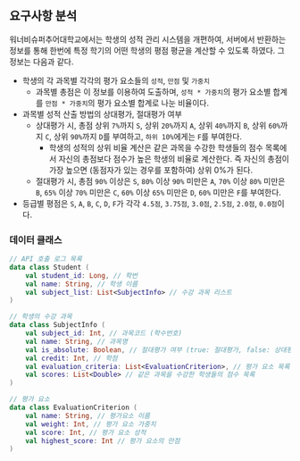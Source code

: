 ## 요구사항 분석
워너비슈퍼추어대학교에서는 학생의 성적 관리 시스템을 개편하여, 서버에서 반환하는 정보를 통해 한번에 특정 학기의 어떤 학생의 평점 평균을 계산할 수 있도록 하였다. 그 정보는 다음과 같다.
* 학생의 각 과목별 각각의 평가 요소들의 ```성적```, ```만점``` 및 ```가중치```
  * 과목별 총점은 이 정보를 이용하여 도출하며, ```성적 * 가중치```의 평가 요소별 합계를 ```만점 * 가중치```의 평가 요소별 합계로 나눈 비율이다.
* 과목별 성적 산출 방법의 상대평가, 절대평가 여부
  * 상대평가 시, 총점 상위 ```7%```까지 ```S```, 상위 ```20%```까지 ```A```, 상위 ```40%```까지 ```B```, 상위 ```60%```까지 ```C```, 상위 ```90%```까지 ```D```를 부여하고, ```하위 10%```에게는 ```F```를 부여한다.
    * 학생의 성적의 상위 비율 계산은 같은 과목을 수강한 학생들의 점수 목록에서 자신의 총점보다 점수가 높은 학생의 비율로 계산한다. 즉 자신의 총점이 가장 높으면 (동점자가 있는 경우를 포함하여) 상위 0%가 된다.
  * 절대평가 시, 총점 ```90%``` 이상은 ```S```, ```80%``` 이상 ```90%``` 미만은 ```A```, ```70%``` 이상 ```80%``` 미만은 ```B```, ```65%``` 이상 ```70%``` 미만은 ```C```, ```60%``` 이상 ```65%``` 미만은 ```D```, ```60%``` 미만은 ```F```를 부여한다.
* 등급별 평점은 ```S```, ```A```, ```B```, ```C```, ```D```, ```F```가 각각 ```4.5점```, ```3.75점```, ```3.0점```, ```2.5점```, ```2.0점```, ```0.0점```이다.

### 데이터 클래스
```kotlin
// API 호출 로그 목록
data class Student (
    val student_id: Long, // 학번
    val name: String, // 학생 이름
    val subject_list: List<SubjectInfo> // 수강 과목 리스트
)

// 학생의 수강 과목
data class SubjectInfo (
    val subject_id: Int, // 과목코드 (학수번호)
    val name: String, // 과목명
    val is_absolute: Boolean, // 절대평가 여부 (true: 절대평가, false: 상대평가)
    val credit: Int, // 학점
    val evaluation_criteria: List<EvaluationCriterion>, // 평가 요소 목록
    val scores: List<Double> // 같은 과목을 수강한 학생들의 점수 목록
)

// 평가 요소
data class EvaluationCriterion (
    val name: String, // 평가요소 이름
    val weight: Int, // 평가 요소 가중치
    val score: Int, // 평가 요소 성적
    val highest_score: Int // 평가 요소의 만점
)
```
